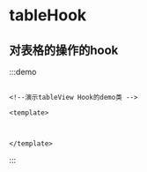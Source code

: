 #   tableHook

##  对表格的操作的hook

:::demo
```vue

<!--演示tableView Hook的demo类 -->

<template>



</template>
```


:::
